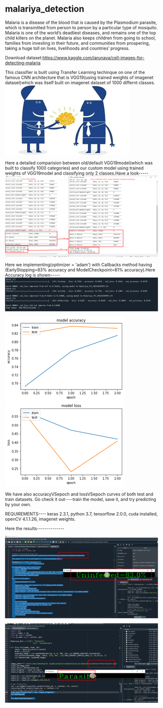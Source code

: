 # malariya_detection

Malaria is a disease of the blood that is caused by the Plasmodium parasite, which is transmitted from person to person by a particular type of mosquito.
Malaria is one of the world’s deadliest diseases, and remains one of the top child killers on the planet. Malaria also keeps children from going to school, families from investing in their future, and communities from prospering, taking a huge toll on lives, livelihoods and countries’ progress.




 Download dataset:https://www.kaggle.com/iarunava/cell-images-for-detecting-malaria

This classifier is built using Transfer Learning techinque on one of the famous CNN architecture that is VGG19(using trained weights of imagenet dataset)which was itself built on imagenet dataset of 1000 differnt classes.
![alt text](https://github.com/shalom217/Transfer_learning/blob/master/transfer_l.jpeg)


Here a detailed comparision between old/default VGG19model(which was built to classify 1000 categories) and our custom model using trained weights of VGG19model and classifying only 2 classes.Have a look-----
![alt text](https://github.com/shalom217/malariya_detection/blob/master/COMPARISION.png)

Here we implementing(optimizer = 'adam') with Callbacks method having (EarlyStopping=83% accuracy and ModelCheckpoint=81% accuracy).Here Accuracy log is shown-----
![alt text](https://github.com/shalom217/malariya_detection/blob/master/accuracy_log1.png)

![alt text](https://github.com/shalom217/malariya_detection/blob/master/accVSepoch1.png)
![alt text](https://github.com/shalom217/malariya_detection/blob/master/lossVSepoch1.png)


We have also accuracyVSepoch and lossVSepoch curves of both test and train datasets. Go check it out----train the model, save it, and try predicting by your own.

REQUIREMENTS---- keras 2.3.1,
python 3.7, tensorflow 2.0.0, cuda installed, openCV 4.1.1.26, imagenet weights.

Here the results--------------

![alt text](https://github.com/shalom217/malariya_detection/blob/master/pred1.png)


![alt text](https://github.com/shalom217/malariya_detection/blob/master/pred2.png)



